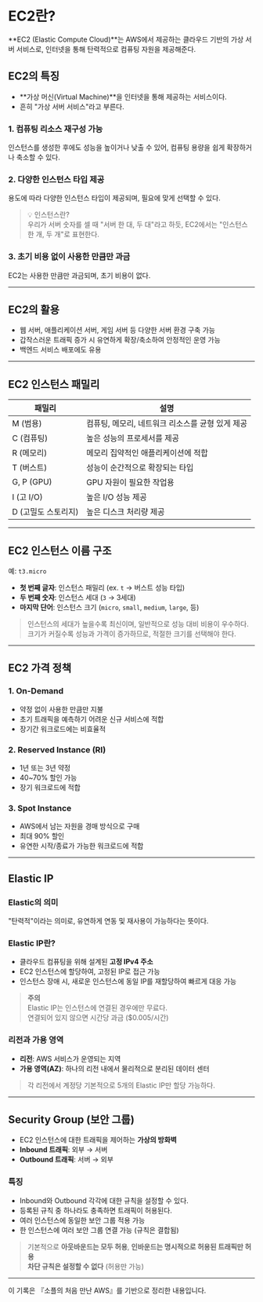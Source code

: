 # EC2란?

**EC2 (Elastic Compute Cloud)**는 AWS에서 제공하는 클라우드 기반의 가상 서버 서비스로, 인터넷을 통해 탄력적으로 컴퓨팅 자원을 제공해준다.

## EC2의 특징

- **가상 머신(Virtual Machine)**을 인터넷을 통해 제공하는 서비스이다.
- 흔히 "가상 서버 서비스"라고 부른다.

### 1. 컴퓨팅 리소스 재구성 가능
인스턴스를 생성한 후에도 성능을 높이거나 낮출 수 있어, 컴퓨팅 용량을 쉽게 확장하거나 축소할 수 있다.

### 2. 다양한 인스턴스 타입 제공
용도에 따라 다양한 인스턴스 타입이 제공되며, 필요에 맞게 선택할 수 있다.

> 💡 인스턴스란?  
> 우리가 서버 숫자를 셀 때 "서버 한 대, 두 대"라고 하듯, EC2에서는 "인스턴스 한 개, 두 개"로 표현한다.

### 3. 초기 비용 없이 사용한 만큼만 과금
EC2는 사용한 만큼만 과금되며, 초기 비용이 없다.

---

## EC2의 활용

- 웹 서버, 애플리케이션 서버, 게임 서버 등 다양한 서버 환경 구축 가능
- 갑작스러운 트래픽 증가 시 유연하게 확장/축소하여 안정적인 운영 가능
- 백엔드 서비스 배포에도 유용

---

## EC2 인스턴스 패밀리

| 패밀리 | 설명 |
|--------|------|
| M (범용) | 컴퓨팅, 메모리, 네트워크 리소스를 균형 있게 제공 |
| C (컴퓨팅) | 높은 성능의 프로세서를 제공 |
| R (메모리) | 메모리 집약적인 애플리케이션에 적합 |
| T (버스트) | 성능이 순간적으로 확장되는 타입 |
| G, P (GPU) | GPU 자원이 필요한 작업용 |
| I (고 I/O) | 높은 I/O 성능 제공 |
| D (고밀도 스토리지) | 높은 디스크 처리량 제공 |

---

## EC2 인스턴스 이름 구조

예: `t3.micro`

- **첫 번째 글자**: 인스턴스 패밀리 (ex. `t` → 버스트 성능 타입)
- **두 번째 숫자**: 인스턴스 세대 (`3` → 3세대)
- **마지막 단어**: 인스턴스 크기 (`micro`, `small`, `medium`, `large`, 등)

> 인스턴스의 세대가 높을수록 최신이며, 일반적으로 성능 대비 비용이 우수하다.  
> 크기가 커질수록 성능과 가격이 증가하므로, 적절한 크기를 선택해야 한다.

---

## EC2 가격 정책

### 1. On-Demand

- 약정 없이 사용한 만큼만 지불
- 초기 트래픽을 예측하기 어려운 신규 서비스에 적합
- 장기간 워크로드에는 비효율적

### 2. Reserved Instance (RI)

- 1년 또는 3년 약정
- 40~70% 할인 가능
- 장기 워크로드에 적합

### 3. Spot Instance

- AWS에서 남는 자원을 경매 방식으로 구매
- 최대 90% 할인
- 유연한 시작/종료가 가능한 워크로드에 적합

---

## Elastic IP

### Elastic의 의미
"탄력적"이라는 의미로, 유연하게 연동 및 재사용이 가능하다는 뜻이다.

### Elastic IP란?
- 클라우드 컴퓨팅을 위해 설계된 **고정 IPv4 주소**
- EC2 인스턴스에 할당하여, 고정된 IP로 접근 가능
- 인스턴스 장애 시, 새로운 인스턴스에 동일 IP를 재할당하여 빠르게 대응 가능

> **주의**  
> Elastic IP는 인스턴스에 연결된 경우에만 무료다.  
> 연결되어 있지 않으면 시간당 과금 ($0.005/시간)

### 리전과 가용 영역

- **리전**: AWS 서비스가 운영되는 지역
- **가용 영역(AZ)**: 하나의 리전 내에서 물리적으로 분리된 데이터 센터

> 각 리전에서 계정당 기본적으로 5개의 Elastic IP만 할당 가능하다.

---

## Security Group (보안 그룹)

- EC2 인스턴스에 대한 트래픽을 제어하는 **가상의 방화벽**
- **Inbound 트래픽**: 외부 → 서버  
- **Outbound 트래픽**: 서버 → 외부

### 특징

- Inbound와 Outbound 각각에 대한 규칙을 설정할 수 있다.
- 등록된 규칙 중 하나라도 충족하면 트래픽이 허용된다.
- 여러 인스턴스에 동일한 보안 그룹 적용 가능
- 한 인스턴스에 여러 보안 그룹 연결 가능 (규칙은 결합됨)

> 기본적으로 **아웃바운드는 모두 허용**, **인바운드는 명시적으로 허용된 트래픽만 허용**  
> **차단 규칙은 설정할 수 없다** (허용만 가능)

---

이 기록은 『소플의 처음 만난 AWS』를 기반으로 정리한 내용입니다.
